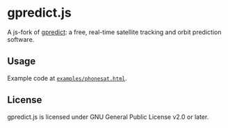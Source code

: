 # gpredict.js

A js-fork of [gpredict](https://github.com/csete/gpredict): a free, real-time satellite tracking and orbit prediction software.

## Usage

Example code at [`examples/phonesat.html`](examples/phonesat.html).

## License

gpredict.js is licensed under GNU General Public License v2.0 or later.
